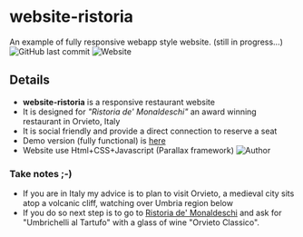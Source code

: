 # website-ristoria
An example of fully responsive webapp style website. (still in progress...)</br>
![GitHub last commit](https://img.shields.io/github/last-commit/silviotorre/website-ristoria?style=flat-square)
![Website](https://img.shields.io/website?style=flat-square&up_message=Online&url=http%3A%2F%2Fristoria.eu)

## Details 

* **website-ristoria** is a responsive restaurant website
* It is designed for *"Ristoria de' Monaldeschi"* an award winning restaurant in Orvieto, Italy
* It is social friendly and provide a direct connection to reserve a seat
* Demo version (fully functional) is [here](https://silviotorre.github.io/website-ristoria/ "Ristoria demo site")
* Website use Html+CSS+Javascript (Parallax framework)
![Author](https://cr-ss-service.azurewebsites.net/api/ScreenShot?widget=summary&username=silviotorre)

### Take notes ;-)

* If you are in Italy my advice is to plan to visit Orvieto, a medieval city sits atop a volcanic cliff, watching over Umbria region below
* If you do so next step is to go to [Ristoria de' Monaldeschi](http://ristoria.eu/ "Ristoria de' Monaldeschi") and ask for "Umbrichelli al Tartufo" with a glass of wine "Orvieto Classico".
